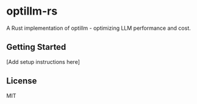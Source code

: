 # optillm-rs

A Rust implementation of optillm - optimizing LLM performance and cost.

## Getting Started

[Add setup instructions here]

## License

MIT
